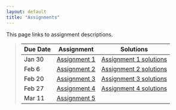 ```yaml
---
layout: default
title: "Assignments"
---
```


This page links to assignment descriptions.

> Due Date |                Assignment               | Solutions |
> -------- | --------------------------------------- | --------- |
> Jan 30   | [Assignment 1](../assign/assign01.html) | [Assignment 1 solutions](../assign/sol/assign01sol.pdf)|
> Feb 6    | [Assignment 2](../assign/assign02.html) | [Assignment 2 solutions](../assign/sol/assign02sol.pdf)|
> Feb 20   | [Assignment 3](../assign/assign03.html) | [Assignment 3 solutions](../assign/sol/assign03sol.pdf)|
> Feb 27   | [Assignment 4](../assign/assign04.html) | [Assignment 4 solutions](../assign/sol/assign04sol.pdf)|
> Mar 11   | [Assignment 5](../assign/assign05.html) |                                                        |
